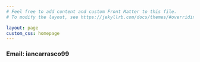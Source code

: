 ```yaml
---
# Feel free to add content and custom Front Matter to this file.
# To modify the layout, see https://jekyllrb.com/docs/themes/#overriding-theme-defaults

layout: page
custom_css: homepage
---
```

<!-- <img class="profile-pic" src="/assets/circleimage.png"> -->
### Email: iancarrasco99<at gmail.com>


